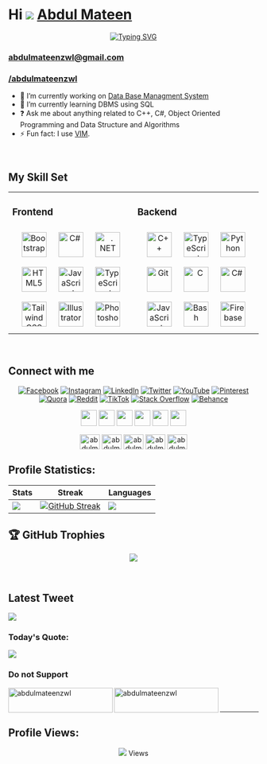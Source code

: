 # Hi ![](https://user-images.githubusercontent.com/18350557/176309783-0785949b-9127-417c-8b55-ab5a4333674e.gif) [Abdul Mateen](https://www.instagram.com/abdulmateenzwl/)

  <p align="center">
  <a href="https://git.io/typing-svg"><img src="https://readme-typing-svg.herokuapp.com?font=sans-serif+fonts&weight=900&size=24&duration=1800&pause=1000&color=61DAFB&center=true&vCenter=true&width=435&lines=Web+Developer;Web+Designer;Computer+Scientist+'25;Problem+Solver;MERN+Intern+@+Tiers+Ltd;" alt="Typing SVG" /></a>
  </p>

### abdulmateenzwl@gmail.com 
### [/abdulmateenzwl](https://www.google.com/search?q=abdulmateenzwl&rlz=1C1CHBF_enPK1018PK1018&oq=abdulmateenzwl&aqs=chrome.0.69i59l3j69i57j69i59j69i65l2j69i61.2912j0j7&sourceid=chrome&ie=UTF-8)

* 🔭 I’m currently working on [Data Base Managment System](https://github.com/abdulmateenzwl)  
* 🌱 I’m currently learning DBMS using SQL
* ❓ Ask me about anything related to C++, C#, Object Oriented Programming and Data Structure and Algorithms
* ⚡ Fun fact: I use [VIM](https://instagram.com/abdulmateenzwl).
<br/>  

## My Skill Set  

<table><tr><td valign="top" width="50%">

### Frontend  

<div align="center">  
<a href="https://getbootstrap.com/docs/3.4/javascript/" target="_blank"><img style="margin: 10px" src="https://profilinator.rishav.dev/skills-assets/bootstrap-plain.svg" alt="Bootstrap" height="50" /></a>  
<a href="https://docs.microsoft.com/en-us/dotnet/csharp/" target="_blank"><img style="margin: 10px" src="https://profilinator.rishav.dev/skills-assets/csharp-original.svg" alt="C#" height="50" /></a>  
<a href="https://dotnet.microsoft.com/download/dotnet-framework" target="_blank"><img style="margin: 10px" src="https://profilinator.rishav.dev/skills-assets/dot-net-original-wordmark.svg" alt=". NET" height="50" /></a>  
<a href="https://en.wikipedia.org/wiki/HTML5" target="_blank"><img style="margin: 10px" src="https://profilinator.rishav.dev/skills-assets/html5-original-wordmark.svg" alt="HTML5" height="50" /></a>  
<a href="https://www.javascript.com/" target="_blank"><img style="margin: 10px" src="https://profilinator.rishav.dev/skills-assets/javascript-original.svg" alt="JavaScript" height="50" /></a>  
<a href="https://www.typescriptlang.org/" target="_blank"><img style="margin: 10px" src="https://profilinator.rishav.dev/skills-assets/typescript-original.svg" alt="TypeScript" height="50" /></a>  
<a href="https://www.tailwindcss.com/" target="_blank"><img style="margin: 10px" src="https://profilinator.rishav.dev/skills-assets/tailwindcss.svg" alt="Tailwind CSS" height="50" /></a>  
<a href="https://www.adobe.com/in/products/illustrator.html" target="_blank"><img style="margin: 10px" src="https://profilinator.rishav.dev/skills-assets/adobe_illustrator-icon.svg" alt="Illustrator" height="50" /></a>  
<a href="https://www.adobe.com/in/products/photoshop.html" target="_blank"><img style="margin: 10px" src="https://profilinator.rishav.dev/skills-assets/photoshop-plain.svg" alt="Photoshop" height="50" /></a>  
</div>

</td>

<td valign="top" width="50%">

### Backend  

<div align="center">  
<a href="https://www.cplusplus.com/" target="_blank"><img style="margin: 10px" src="https://profilinator.rishav.dev/skills-assets/cplusplus-original.svg" alt="C++" height="50" /></a>  
<a href="https://www.typescriptlang.org/" target="_blank"><img style="margin: 10px" src="https://profilinator.rishav.dev/skills-assets/typescript-original.svg" alt="TypeScript" height="50" /></a>  
<a href="https://www.python.org/" target="_blank"><img style="margin: 10px" src="https://profilinator.rishav.dev/skills-assets/python-original.svg" alt="Python" height="50" /></a>  
<a href="https://github.com/" target="_blank"><img style="margin: 10px" src="https://profilinator.rishav.dev/skills-assets/git-scm-icon.svg" alt="Git" height="50" /></a>  
<a href="https://www.cprogramming.com/" target="_blank"><img style="margin: 10px" src="https://profilinator.rishav.dev/skills-assets/c-original.svg" alt="C" height="50" /></a>  
<a href="https://docs.microsoft.com/en-us/dotnet/csharp/" target="_blank"><img style="margin: 10px" src="https://profilinator.rishav.dev/skills-assets/csharp-original.svg" alt="C#" height="50" /></a>  
<a href="https://www.javascript.com/" target="_blank"><img style="margin: 10px" src="https://profilinator.rishav.dev/skills-assets/javascript-original.svg" alt="JavaScript" height="50" /></a>  
<a href="https://www.gnu.org/software/bash/" target="_blank"><img style="margin: 10px" src="https://profilinator.rishav.dev/skills-assets/gnu_bash-icon.svg" alt="Bash" height="50" /></a>  
<a href="https://firebase.google.com/" target="_blank"><img style="margin: 10px" src="https://profilinator.rishav.dev/skills-assets/firebase.png" alt="Firebase" height="50" /></a>  
</div>
</td>
</tr></table>  

<br/>  

  

## Connect with me  

<div align="center">

 [![Facebook](https://img.shields.io/badge/Facebook-%231877F2.svg?logo=Facebook&logoColor=white)](https://facebook.com/abdulmateenzwl) [![Instagram](https://img.shields.io/badge/Instagram-%23E4405F.svg?logo=Instagram&logoColor=white)](https://instagram.com/abdulmateenzwl) [![LinkedIn](https://img.shields.io/badge/LinkedIn-%230077B5.svg?logo=linkedin&logoColor=white)](https://linkedin.com/in/abdulmateenzwl) [![Twitter](https://img.shields.io/badge/Twitter-%231DA1F2.svg?logo=Twitter&logoColor=white)](https://twitter.com/abdulmateenzwl) [![YouTube](https://img.shields.io/badge/YouTube-%23FF0000.svg?logo=YouTube&logoColor=white)](https://youtube.com/@abdulmateenzwl) [![Pinterest](https://img.shields.io/badge/Pinterest-%23E60023.svg?logo=Pinterest&logoColor=white)](https://pinterest.com/abdulmateenzwl) [![Quora](https://img.shields.io/badge/Quora-%23B92B27.svg?logo=Quora&logoColor=white)](https://quora.com/profile/Abdul-Mateen-1199) [![Reddit](https://img.shields.io/badge/Reddit-%23FF4500.svg?logo=Reddit&logoColor=white)](https://reddit.com/user/abdulmateenzwl) [![TikTok](https://img.shields.io/badge/TikTok-%23000000.svg?logo=TikTok&logoColor=white)](https://tiktok.com/@abdulmateenzwl) [![Stack Overflow](https://img.shields.io/badge/-Stackoverflow-FE7A16?logo=stack-overflow&logoColor=white)](https://stackoverflow.com/users/19561209/abdulmateenzwl) [![Behance](https://img.shields.io/badge/Behance-1769ff?logo=behance&logoColor=white)](https://behance.net/abdulmateenzwl)


</div>  


<p align="center">
<a href="https://www.github.com/abdulmateenzwl" target="_blank" rel="noreferrer"><img src="https://raw.githubusercontent.com/danielcranney/readme-generator/main/public/icons/socials/github.svg" width="32" height="32" /></a>
<a href="https://codesandbox.io/u/abdulmateenzwl" target="_blank" rel="noreferrer"><img src="https://raw.githubusercontent.com/danielcranney/readme-generator/main/public/icons/socials/codesandbox.svg" width="32" height="32" /></a> 
<a href="https://www.codepen.io/abdulmateenzwl" target="_blank" rel="noreferrer"><img src="https://raw.githubusercontent.com/danielcranney/readme-generator/main/public/icons/socials/codepen.svg" width="32" height="32" /></a> 
 <a href="https://www.dev.to/abdulmateenzwl" target="_blank" rel="noreferrer"><img src="https://raw.githubusercontent.com/danielcranney/readme-generator/main/public/icons/socials/devdotto.svg" width="32" height="32" /></a> 
  <a href="https://abdulmateenzwl.hashnode.dev" target="_blank" rel="noreferrer"><img src="https://raw.githubusercontent.com/danielcranney/readme-generator/main/public/icons/socials/hashnode.svg" width="32" height="32" /></a> 
   <a href="http://www.medium.com/@abdulmateenzwl" target="_blank" rel="noreferrer"><img src="https://raw.githubusercontent.com/danielcranney/readme-generator/main/public/icons/socials/medium.svg" width="32" height="32" /></a> 

</p>

<p align="center">
<a href="https://www.codechef.com/users/abdulmateenzwl" target="blank"><img align="center" src="https://cdn.jsdelivr.net/npm/simple-icons@3.1.0/icons/codechef.svg" alt="abdulmateenzwl" height="30" width="40" /></a>
<a href="https://www.hackerrank.com/abdulmateenzwl" target="blank"><img align="center" src="https://raw.githubusercontent.com/rahuldkjain/github-profile-readme-generator/master/src/images/icons/Social/hackerrank.svg" alt="abdulmateenzwl" height="30" width="40" /></a>
<a href="https://www.leetcode.com/abdulmateenzwl" target="blank"><img align="center" src="https://raw.githubusercontent.com/rahuldkjain/github-profile-readme-generator/master/src/images/icons/Social/leet-code.svg" alt="abdulmateenzwl" height="30" width="40" /></a>
<a href="https://www.hackerearth.com/@abdulmateenzwl" target="blank"><img align="center" src="https://raw.githubusercontent.com/rahuldkjain/github-profile-readme-generator/master/src/images/icons/Social/hackerearth.svg" alt="abdulmateenzwl" height="30" width="40" /></a>
<a href="https://auth.geeksforgeeks.org/user/abdulmateenzwl/profile" target="blank"><img align="center" src="https://raw.githubusercontent.com/rahuldkjain/github-profile-readme-generator/master/src/images/icons/Social/geeks-for-geeks.svg" alt="abdulmateenzwl/profile" height="30" width="40" /></a>

</p>

## Profile Statistics:
Stats|Streak|Languages
|---|---|---|
|![](https://github-profile-summary-cards.vercel.app/api/cards/stats?username=abdulmateenzwl&theme=react)|[![GitHub Streak](https://streak-stats.demolab.com/?user=abdulmateenzwl&theme=react&hide_border=true&border_radius=32&date_format=j%20M%5B%20Y%5D&ring=888888)](https://git.io/streak-stats)|![](https://github-profile-summary-cards.vercel.app/api/cards/repos-per-language?username=abdulmateenzwl&theme=react)|


## 🏆 GitHub Trophies

<div align="center">

![](https://github-profile-trophy.vercel.app/?username=abdulmateenzwl&theme=radical&no-frame=false&no-bg=true&margin-w=2)

</div>
<br/>  

## Latest Tweet 

![](https://gtce.itsvg.in/api?username=abdulmateenzwl)

### Today's Quote:

![](https://quotes-github-readme.vercel.app/api?type=horizontal&theme=radical)

### Do not Support

<p><a href="https://www.buymeacoffee.com/abdulmateenzwl"> <img align="left" src="https://cdn.buymeacoffee.com/buttons/v2/default-yellow.png" height="50" width="210" alt="abdulmateenzwl" /></a><a href="https://ko-fi.com/abdulmateenzwl"> <img align="left" src="https://cdn.ko-fi.com/cdn/kofi3.png?v=3" height="50" width="210" alt="abdulmateenzwl" /></a></p><br><br>

---

## Profile Views:
<p align="center"> 
    <img src="https://profile-counter.glitch.me/abdulmateenzwl/count.svg" />
  Views<br>
  
</p>
